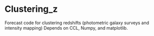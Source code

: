 # Clustering_z
Forecast code for clustering redshifts (photometric galaxy surveys and intensity mapping)
Depends on CCL, Numpy, and matplotlib.
